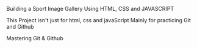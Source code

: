 Building a Sport Image Gallery
Using HTML, CSS and JAVASCRIPT

This Project isn't just for html, css and javaScript 
Mainly for practicing Git and Github 


Mastering Git & Github
